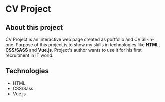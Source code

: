 # CV Project

## About this project
CV Project is an interactive web page created as portfolio and CV all-in-one. 
Purpose of this project is to show my skills in technologies like **HTML**, **CSS/SASS** and **Vue.js**.
Project's author wants to use it for his first recruitment in IT world.

## Technologies 
- HTML 
- CSS/Sass
- Vue.js